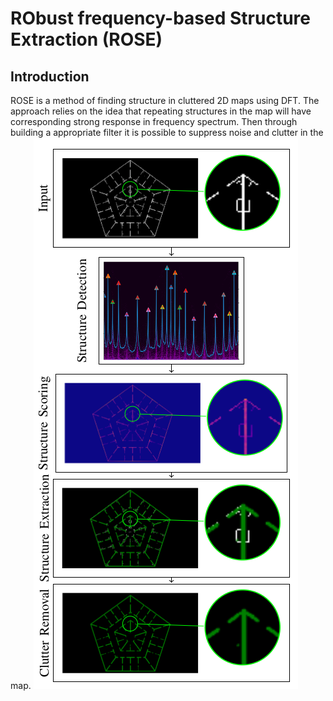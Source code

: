 # RObust frequency-based Structure Extraction (ROSE)

## Introduction
ROSE is a method of finding structure in cluttered 2D maps using DFT. 
The approach relies on the idea that repeating structures in the map will have corresponding strong response in frequency spectrum.
Then through building a appropriate filter it is possible to suppress noise and clutter in the map.
    ![flow chart](/images/outline.png)